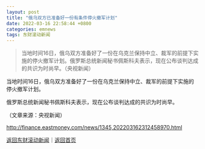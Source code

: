 ```yaml
---
layout: post
title: "俄乌双方已准备好一份有条件停火撤军计划"
date: 2022-03-16 22:58:44 +0800
categories: emnews
tags: 东财滚动新闻
---
```

> 当地时间16日，俄乌双方准备好了一份在乌克兰保持中立、裁军的前提下实施的停火撤军计划。俄罗斯总统新闻秘书佩斯科夫表示，现在公布谈判达成的共识为时尚早。（央视新闻）

<p>当地时间16日，俄乌双方准备好了一份在乌克兰保持中立、裁军的前提下实施的停火撤军计划。</p>
 <p>俄罗斯总统新闻秘书佩斯科夫表示，现在公布谈判达成的共识为时尚早。</p><p class="em_media">（文章来源：央视新闻）</p>

<http://finance.eastmoney.com/news/1345,202203162312458970.html>

[返回东财滚动新闻](//finews.withounder.com/emnews/)｜[返回首页](//finews.withounder.com/)